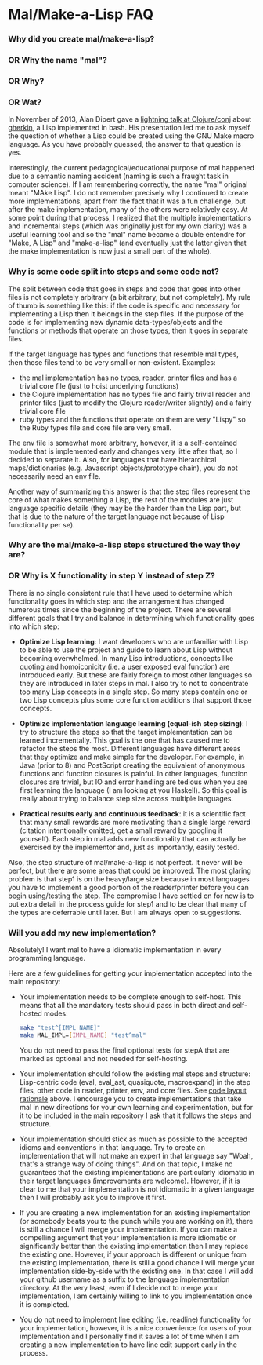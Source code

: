 # Mal/Make-a-Lisp FAQ

<a name="why_mal"></a>

### Why did you create mal/make-a-lisp?
### OR Why the name "mal"?
### OR Why?
### OR Wat?

In November of 2013, Alan Dipert gave a [lightning talk at
Clojure/conj](https://www.youtube.com/watch?v=bmHTFo2Rf2w#t=28m55s)
about [gherkin](https://github.com/alandipert/gherkin), a Lisp
implemented in bash. His presentation led me to ask myself the question
of whether a Lisp could be created using the GNU Make macro language.
As you have probably guessed, the answer to that question is yes.

Interestingly, the current pedagogical/educational purpose of mal
happened due to a semantic naming accident (naming is such a fraught
task in computer science). If I am remembering correctly, the name
"mal" original meant "MAke Lisp". I do not remember precisely why
I continued to create more implementations, apart from the fact that
it was a fun challenge, but after the make implementation, many of the
others were relatively easy. At some point during that process,
I realized that the multiple implementations and incremental steps
(which was originally just for my own clarity) was a useful learning
tool and so the "mal" name became a double entendre for "Make, A Lisp"
and "make-a-lisp" (and eventually just the latter given that the make
implementation is now just a small part of the whole).


<a name="code_split"></a>

### Why is some code split into steps and some code not?

The split between code that goes in steps and code that goes into other files
is not completely arbitrary (a bit arbitrary, but not completely). My rule of
thumb is something like this: if the code is specific and necessary for
implementing a Lisp then it belongs in the step files. If the purpose of the
code is for implementing new dynamic data-types/objects and the functions or
methods that operate on those types, then it goes in separate files.

If the target language has types and functions that resemble mal types, then
those files tend to be very small or non-existent. Examples:

* the mal implementation has no types, reader, printer files and
  has a trivial core file (just to hoist underlying functions)
* the Clojure implementation has no types file and fairly trivial
  reader and printer files (just to modify the Clojure reader/writer
  slightly) and a fairly trivial core file
* ruby types and the functions that operate on them are very "Lispy"
  so the Ruby types file and core file are very small.

The env file is somewhat more arbitrary, however, it is
a self-contained module that is implemented early and changes very
little after that, so I decided to separate it. Also, for languages
that have hierarchical maps/dictionaries (e.g. Javascript
objects/prototype chain), you do not necessarily need an env file.

Another way of summarizing this answer is that the step files
represent the core of what makes something a Lisp, the rest of the
modules are just language specific details (they may be the harder
than the Lisp part, but that is due to the nature of the target
language not because of Lisp functionality per se).


<a name="steps"></a>

### Why are the mal/make-a-lisp steps structured the way they are?

### OR Why is X functionality in step Y instead of step Z?

There is no single consistent rule that I have used to determine which
functionality goes in which step and the arrangement has changed
numerous times since the beginning of the project. There are several
different goals that I try and balance in determining which
functionality goes into which step:

* **Optimize Lisp learning**: I want developers who are unfamiliar with
  Lisp to be able to use the project and guide to learn about Lisp
  without becoming overwhelmed. In many Lisp introductions, concepts
  like quoting and homoiconicity (i.e. a user exposed eval function)
  are introduced early. But these are fairly foreign to most other
  languages so they are introduced in later steps in mal. I also try
  to not to concentrate too many Lisp concepts in a single step. So
  many steps contain one or two Lisp concepts plus some core function
  additions that support those concepts.

* **Optimize implementation language learning (equal-ish step
  sizing)**: I try to structure the steps so that the target
  implementation can be learned incrementally. This goal is the one
  that has caused me to refactor the steps the most. Different
  languages have different areas that they optimize and make simple
  for the developer. For example, in Java (prior to 8) and PostScript
  creating the equivalent of anonymous functions and function closures
  is painful. In other languages, function closures are trivial, but
  IO and error handling are tedious when you are first learning the
  language (I am looking at you Haskell). So this goal is really about
  trying to balance step size across multiple languages.

* **Practical results early and continuous feedback**: it is
  a scientific fact that many small rewards are more motivating than
  a single large reward (citation intentionally omitted, get a small
  reward by googling it yourself). Each step in mal adds new
  functionality that can actually be exercised by the implementor and,
  just as importantly, easily tested.

Also, the step structure of mal/make-a-lisp is not perfect. It never
will be perfect, but there are some areas that could be improved. The
most glaring problem is that step1 is on the heavy/large size because
in most languages you have to implement a good portion of the
reader/printer before you can begin using/testing the step. The
compromise I have settled on for now is to put extra detail in the
process guide for step1 and to be clear that many of the types are
deferrable until later. But I am always open to suggestions.


<a name="add_implementation"></a>

### Will you add my new implementation?

Absolutely! I want mal to have a idiomatic implementation in every
programming language.

Here are a few guidelines for getting your implementation accepted
into the main repository:

* Your implementation needs to be complete enough to self-host. This
  means that all the mandatory tests should pass in both direct and
  self-hosted modes:
  ```bash
  make "test^[IMPL_NAME]"
  make MAL_IMPL=[IMPL_NAME] "test^mal"
  ```
  You do not need to pass the final optional tests for stepA that are
  marked as optional and not needed for self-hosting.

* Your implementation should follow the existing mal steps and
  structure: Lisp-centric code (eval, eval_ast, quasiquote,
  macroexpand) in the step files, other code in reader, printer, env,
  and core files. See [code layout rationale](#code_split) above.
  I encourage you to create implementations that take mal in new
  directions for your own learning and experimentation, but for it to
  be included in the main repository I ask that it follows the steps
  and structure.

* Your implementation should stick as much as possible to the accepted
  idioms and conventions in that language. Try to create an
  implementation that will not make an expert in that language say
  "Woah, that's a strange way of doing things". And on that topic,
  I make no guarantees that the existing implementations are
  particularly idiomatic in their target languages (improvements are
  welcome). However, if it is clear to me that your implementation is
  not idiomatic in a given language then I will probably ask you to
  improve it first.
   
* If you are creating a new implementation for an existing
  implementation (or somebody beats you to the punch while you are
  working on it), there is still a chance I will merge your
  implementation. If you can make a compelling argument that your
  implementation is more idiomatic or significantly better than the
  existing implementation then I may replace the existing one.
  However, if your approach is different or unique from the existing
  implementation, there is still a good chance I will merge your
  implementation side-by-side with the existing one. In that case
  I will add your github username as a suffix to the language
  implementation directory. At the very least, even if I decide not to
  merge your implementation, I am certainly willing to link to you
  implementation once it is completed.

* You do not need to implement line editing (i.e. readline)
  functionality for your implementation, however, it is a nice
  convenience for users of your implementation and I personally find
  it saves a lot of time when I am creating a new implementation to
  have line edit support early in the process.
